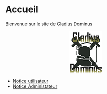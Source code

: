 # Accueil

Bienvenue sur le site de Gladius Dominus

<p align="center">
  <img src="../assets/sprites/Interface/Other/logoGladius.png">
</p>

- [Notice utilisateur](userNotice.md)
- [Notice Administateur](adminNotice.md)
